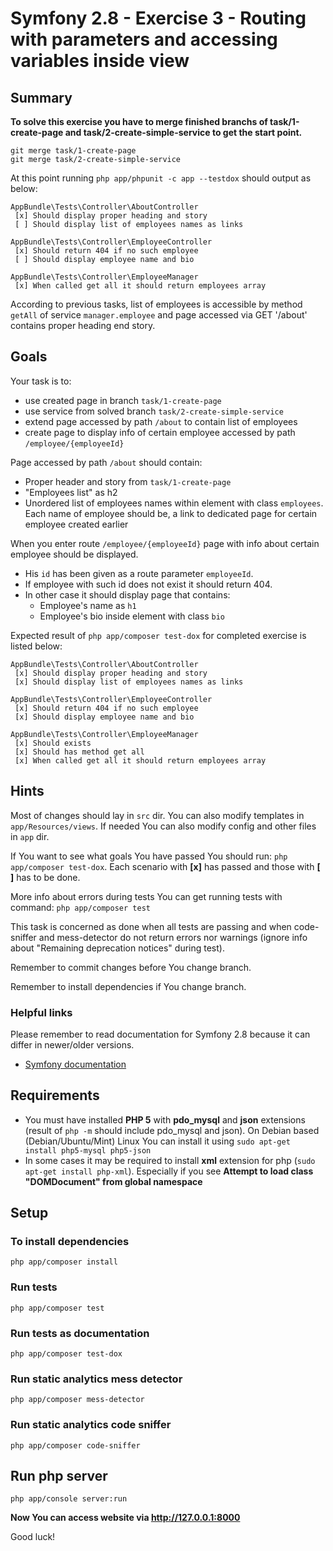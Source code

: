 # Symfony 2.8 - Exercise 3 - Routing with parameters and accessing variables inside view


## Summary

**To solve this exercise you have to merge finished branchs of task/1-create-page and task/2-create-simple-service to get the start point.**

    git merge task/1-create-page
    git merge task/2-create-simple-service
    
At this point running `php app/phpunit -c app --testdox` should output as below:

```
AppBundle\Tests\Controller\AboutController
 [x] Should display proper heading and story
 [ ] Should display list of employees names as links

AppBundle\Tests\Controller\EmployeeController
 [x] Should return 404 if no such employee
 [ ] Should display employee name and bio

AppBundle\Tests\Controller\EmployeeManager
 [x] When called get all it should return employees array
```

According to previous tasks, list of employees is accessible by method `getAll` of service `manager.employee` and page accessed via GET '/about' contains proper heading end story.


## Goals

Your task is to:
 * use created page in branch `task/1-create-page`
 * use service from solved branch `task/2-create-simple-service`
 * extend page accessed by path `/about` to contain list of employees
 * create page to display info of certain employee accessed by path `/employee/{employeeId}`
  
Page accessed by path `/about` should contain:
  * Proper header and story from `task/1-create-page`
  * "Employees list" as h2
  * Unordered list of employees names within element with class `employees`. Each name of employee should be, a link to dedicated page for certain employee created earlier
 
When you enter route `/employee/{employeeId}` page with info about certain employee should be displayed.
 * His `id` has been given as a route parameter `employeeId`.
 * If employee with such id does not exist it should return 404.
 * In other case it should display page that contains:
   * Employee's name as `h1`
   * Employee's bio inside element with class `bio`

Expected result of `php app/composer test-dox` for completed exercise is listed below:
```
AppBundle\Tests\Controller\AboutController
 [x] Should display proper heading and story
 [x] Should display list of employees names as links

AppBundle\Tests\Controller\EmployeeController
 [x] Should return 404 if no such employee
 [x] Should display employee name and bio

AppBundle\Tests\Controller\EmployeeManager
 [x] Should exists
 [x] Should has method get all
 [x] When called get all it should return employees array
```


## Hints

Most of changes should lay in `src` dir. You can also modify templates in `app/Resources/views`. If needed You can also modify config and other files in `app` dir.

If You want to see what goals You have passed You should run: `php app/composer test-dox`. Each scenario with **[x]** has passed and those with **[ ]** has to be done.

More info about errors during tests You can get running tests with command: `php app/composer test`

This task is concerned as done when all tests are passing and when code-sniffer and mess-detector do not return errors nor warnings (ignore info about "Remaining deprecation notices" during test).

Remember to commit changes before You change branch.

Remember to install dependencies if You change branch.

### Helpful links

Please remember to read documentation for Symfony 2.8 because it can differ in newer/older versions.

* [Symfony documentation](https://symfony.com/doc/2.8/page_creation.html)

## Requirements

 * You must have installed **PHP 5** with **pdo_mysql** and **json** extensions (result of `php -m` should include pdo_mysql and json). On Debian based (Debian/Ubuntu/Mint) Linux You can install it using `sudo apt-get install php5-mysql php5-json`
 * In some cases it may be required to install **xml** extension for php (`sudo apt-get install php-xml`). Especially if you see **Attempt to load class "DOMDocument" from global namespace** 
 
## Setup

### To install dependencies

    php app/composer install

### Run tests

    php app/composer test

### Run tests as documentation

    php app/composer test-dox
    
### Run static analytics mess detector

    php app/composer mess-detector
    
### Run static analytics code sniffer

    php app/composer code-sniffer


## Run php server

    php app/console server:run
    
**Now You can access website via http://127.0.0.1:8000**

Good luck!
